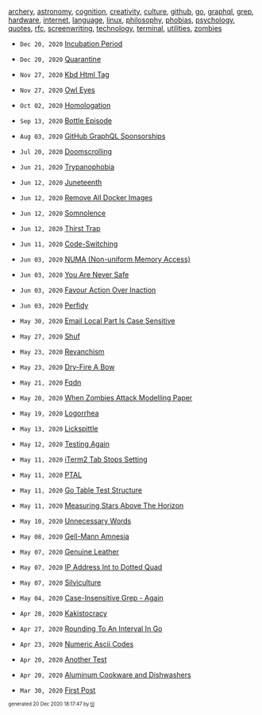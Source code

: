 [archery](./archery), [astronomy](./astronomy), [cognition](./cognition), [creativity](./creativity), [culture](./culture), [github](./github), [go](./go), [graphql](./graphql), [grep](./grep), [hardware](./hardware), [internet](./internet), [language](./language), [linux](./linux), [philosophy](./philosophy), [phobias](./phobias), [psychology](./psychology), [quotes](./quotes), [rfc](./rfc), [screenwriting](./screenwriting), [technology](./technology), [terminal](./terminal), [utilities](./utilities), [zombies](./zombies)

* <code>Dec 20, 2020</code> [Incubation Period](2020-12-20T18-13-12-incubation-period.md)
* <code>Dec 20, 2020</code> [Quarantine](2020-12-20T18-03-49-quarantine.md)

* <code>Nov 27, 2020</code> [Kbd Html Tag](2020-11-27T10-56-29-kbd-html-tag.md)
* <code>Nov 27, 2020</code> [Owl Eyes](2020-11-27T10-55-40-owl-eyes.md)

* <code>Oct 02, 2020</code> [Homologation](2020-10-02T14-09-56-homologation.md)

* <code>Sep 13, 2020</code> [Bottle Episode](2020-09-13T19-30-07-bottle-episode.md)

* <code>Aug 03, 2020</code> [GitHub GraphQL Sponsorships](2020-08-03T11-03-49-graphql_sponsorships.md)

* <code>Jul 20, 2020</code> [Doomscrolling](2020-07-20T05-33-23-doomscrolling.md)

* <code>Jun 21, 2020</code> [Trypanophobia](2020-06-21T19-08-02-trypanophobia.md)
* <code>Jun 12, 2020</code> [Juneteenth](2020-06-12T22-13-35-juneteenth.md)
* <code>Jun 12, 2020</code> [Remove All Docker Images](2020-06-12T21-41-47-remove-all-docker-images.md)
* <code>Jun 12, 2020</code> [Somnolence](2020-06-12T21-25-21-somnolence.md)
* <code>Jun 12, 2020</code> [Thirst Trap](2020-06-12T08-36-46-thirst-trap.md)
* <code>Jun 11, 2020</code> [Code-Switching](2020-06-11T23-48-35-code-switching.md)
* <code>Jun 03, 2020</code> [NUMA (Non-uniform Memory Access)](2020-06-03T07-43-31-numa-non-uniform-memory-access.md)
* <code>Jun 03, 2020</code> [You Are Never Safe](2020-06-03T07-29-08-you-are-never-safe.md)
* <code>Jun 03, 2020</code> [Favour Action Over Inaction](2020-06-03T07-27-29-favour-action-over-inacion.md)
* <code>Jun 03, 2020</code> [Perfidy](2020-06-03T07-26-21-perfidy.md)

* <code>May 30, 2020</code> [Email Local Part Is Case Sensitive](2020-05-30T11-00-22-email-local-part-is-case-sensitive.md)
* <code>May 27, 2020</code> [Shuf](2020-05-27T05-20-57-shuf.md)
* <code>May 23, 2020</code> [Revanchism](2020-05-23T23-09-46-revanchism.md)
* <code>May 23, 2020</code> [Dry-Fire A Bow](2020-05-23T17-06-09-dry-fire-a-bow.md)
* <code>May 21, 2020</code> [Fqdn](2020-05-21T09-51-01-fqdn.md)
* <code>May 20, 2020</code> [When Zombies Attack Modelling Paper](2020-05-20T11-31-00-when-zombies-attack-modelling-paper.md)
* <code>May 19, 2020</code> [Logorrhea](2020-05-19T10-25-35-logorrhea.md)
* <code>May 13, 2020</code> [Lickspittle](2020-05-13T10-56-04-lickspittle.md)
* <code>May 12, 2020</code> [Testing Again](2020-05-12T22-03-44-testing-again.md)
* <code>May 11, 2020</code> [iTerm2 Tab Stops Setting](2020-05-11T22-49-48-iterm2-tab-stops-setting.md)
* <code>May 11, 2020</code> [PTAL](2020-05-11T15-04-57-ptal.md)
* <code>May 11, 2020</code> [Go Table Test Structure](2020-05-11T10-42-26-go-table-test-structure.md)
* <code>May 11, 2020</code> [Measuring Stars Above The Horizon](2020-05-11T00-17-00-measuring-stars-above-the-horizon.md)
* <code>May 10, 2020</code> [Unnecessary Words](2020-05-10T09-44-37-unnecessary-words.md)
* <code>May 08, 2020</code> [Gell-Mann Amnesia](2020-05-08T09-08-00-gell-mann-amnesia.md)
* <code>May 07, 2020</code> [Genuine Leather](2020-05-07T13-13-08-genuine-leather.md)
* <code>May 07, 2020</code> [IP Address Int to Dotted Quad](2020-05-07T10-14-06-ip-address-int-to-dotted-quad.md)
* <code>May 07, 2020</code> [Silviculture](2020-05-07T10-06-23-silviculture.md)
* <code>May 04, 2020</code> [Case-Insensitive Grep - Again](2020-05-04T11-44-37-case-insensitive-grep---again.md)

* <code>Apr 28, 2020</code> [Kakistocracy](2020-04-28T21-52-07-kakistocracy.md)
* <code>Apr 27, 2020</code> [Rounding To An Interval In Go](2020-04-27T08-41-56-rounding-to-an-interval-in-go.md)
* <code>Apr 23, 2020</code> [Numeric Ascii Codes](2020-04-23T06-06-02-numeric-ascii-codes.md)
* <code>Apr 20, 2020</code> [Another Test](2020-04-20T15-13-29.md)
* <code>Apr 20, 2020</code> [Aluminum Cookware and Dishwashers](2020-04-20T13-53-12.md)

* <code>Mar 30, 2020</code> [First Post](2020-03-30T11-11-11-first-post.md)


<sup><sub>generated 20 Dec 2020 18:17:47 by <a href='https://github.com/senorprogrammer/til'>til</a></sub></sup>

